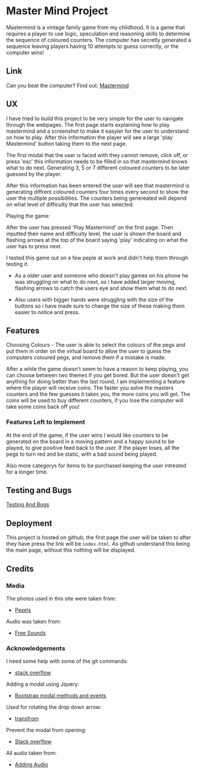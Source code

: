 # Master Mind Project

Mastermind is a vintage family game from my childhood. It is a game that requires a player to use logic, speculation and reasoning skills to determine the sequence of coloured counters. The computer has secretly generated a sequence leaving players having 10 attempts to guess correctly, or the computer wins!

## Link

Can you beat the computer? Find out: [Mastermind](https://fordalex.github.io/master-mind-project/)

## UX

I have tried to build this project to be very simple for the user to navigate through the webpages. The first page starts explaining how to play mastermind and a screenshot to make it easyier for the user to understand on how to play. After this information the player will see a large 'play Mastermind' button taking them to the next page.

The first modal that the user is faced with they cannot remove, click off, or press 'esc' this information needs to be filled in so that mastermind knows what to do next. Generating 3, 5 or 7 different coloured counters to be later guessed by the player.

After this information has been entered the user will see that mastermind is generating diffrent coloured counters four times every second to show the user the multiple possibilities. The counters being genereated will depend on what level of difficulty that the user has selected.


Playing the game:

After the user has pressed 'Play Mastermind' on the first page. Then inputted their name and difficulty level, the user is shown the board and flashing arrows at the top of the board saying 'play' indicating on what the user has to press next.

I tested this game out on a few peple at work and didn't help them through testing it.

* As a older user and someone who doesn't play games on his phone he was struggling on what to do next, so i have added larger moving, flashing arrows to catch the users eye and show them what to do next.

* Also users with bigger hands were struggling with the size of the buttons so i have made sure to change the size of these making them easier to notice and press.



## Features

Choosing Colours - The user is able to select the colours of the pegs and put them in order on the virtual board to allow the user to guess the computers coloured pegs, and remove them if a mistake is made.

After a while the game doesn't seem to have a reason to keep playing, you can choose between two themes if you get bored. But the user doesn't get anything for doing better than the last round, I am implementing a feature where the player will receive coins. The faster you solve the masters counters and the few guesses it takes you, the more coins you will get. The coins will be used to buy different counters, if you lose the computer will take some coins back off you!

### Features Left to Implement

At the end of the game, if the user wins I would like counters to be generated on the board in a moving pattern and a happy sound to be played, to give positive feed back to the user. If the player loses, all the pegs to turn red and be static, with a bad sound being played.

Also more categorys for items to be purchased keeping the user intrested for a longer time. 


## Testing and Bugs

[Testing And Bugs](https://github.com/Fordalex/master-mind-project/blob/master/testing-bugs.md)

## Deployment

This project is hosted on github, the first page the user will be taken to after they have press the link will be `index.html`. As github understand this being the main page, without this nothing will be displayed.




## Credits

### Media

The photos used in this site were taken from:

* [Pexels](https://www.pexels.com/)

Audio was taken from:

* [Free Sounds](https://freesound.org/)


### Acknowledgements

I need some help with some of the git commands:

* [stack overflow](https://stackoverflow.com/questions/10510462/force-git-push-to-overwrite-remote-files)

Adding a modal using Jquery:

* [Bootstrap modal methods and events](https://www.youtube.com/watch?v=1yrTszHY-mQ)

Used for rotating the drop down arrow:

* [transfrom](https://stackoverflow.com/questions/21919044/css3-transition-on-click-using-pure-css)

Prevent the modal from opening:

* [Stack overflow](https://stackoverflow.com/questions/16152073/prevent-bootstrap-modal-from-disappearing-when-clicking-outside-or-pressing-esca)

All audio taken from:

* [Adding Audio](https://www.youtube.com/watch?v=p4OHVJxd2FI)


